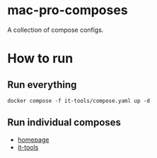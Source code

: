 # mac-pro-composes

A collection of compose configs.

# How to run

## Run everything

```shell
docker compose -f it-tools/compose.yaml up -d
```

## Run individual composes

- [homepage](homepage/README.md)
- [it-tools](it-tools/README.md)
